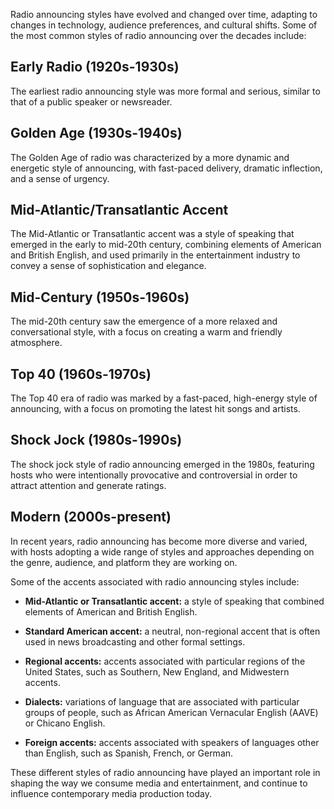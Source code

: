 Radio announcing styles have evolved and changed over time, adapting to changes in technology, audience preferences, and cultural shifts. Some of the most common styles of radio announcing over the decades include:

## Early Radio (1920s-1930s)

The earliest radio announcing style was more formal and serious, similar to that of a public speaker or newsreader.

## Golden Age (1930s-1940s)

The Golden Age of radio was characterized by a more dynamic and energetic style of announcing, with fast-paced delivery, dramatic inflection, and a sense of urgency.

## Mid-Atlantic/Transatlantic Accent

The Mid-Atlantic or Transatlantic accent was a style of speaking that emerged in the early to mid-20th century, combining elements of American and British English, and used primarily in the entertainment industry to convey a sense of sophistication and elegance.

## Mid-Century (1950s-1960s)

The mid-20th century saw the emergence of a more relaxed and conversational style, with a focus on creating a warm and friendly atmosphere.

## Top 40 (1960s-1970s)

The Top 40 era of radio was marked by a fast-paced, high-energy style of announcing, with a focus on promoting the latest hit songs and artists.

## Shock Jock (1980s-1990s)

The shock jock style of radio announcing emerged in the 1980s, featuring hosts who were intentionally provocative and controversial in order to attract attention and generate ratings.

## Modern (2000s-present)

In recent years, radio announcing has become more diverse and varied, with hosts adopting a wide range of styles and approaches depending on the genre, audience, and platform they are working on.

Some of the accents associated with radio announcing styles include:

-   **Mid-Atlantic or Transatlantic accent:** a style of speaking that combined elements of American and British English.
    
-   **Standard American accent:** a neutral, non-regional accent that is often used in news broadcasting and other formal settings.
    
-   **Regional accents:** accents associated with particular regions of the United States, such as Southern, New England, and Midwestern accents.
    
-   **Dialects:** variations of language that are associated with particular groups of people, such as African American Vernacular English (AAVE) or Chicano English.
    
-   **Foreign accents:** accents associated with speakers of languages other than English, such as Spanish, French, or German.
    

These different styles of radio announcing have played an important role in shaping the way we consume media and entertainment, and continue to influence contemporary media production today.